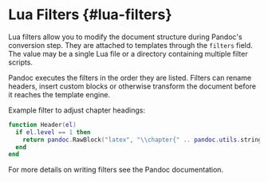 # Lua Filters {#lua-filters}

Lua filters allow you to modify the document structure during Pandoc's
conversion step. They are attached to templates through the `filters`
field. The value may be a single Lua file or a directory containing
multiple filter scripts.

Pandoc executes the filters in the order they are listed. Filters can rename
headers, insert custom blocks or otherwise transform the document before it
reaches the template engine.

Example filter to adjust chapter headings:

```lua
function Header(el)
  if el.level == 1 then
    return pandoc.RawBlock("latex", "\\chapter{" .. pandoc.utils.stringify(el.content) .. "}")
  end
end
```

For more details on writing filters see the Pandoc documentation.
